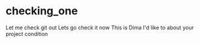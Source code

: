 # checking_one
Let me check git out
Lets go check it now
This is Dima I'd like to about your project condition
